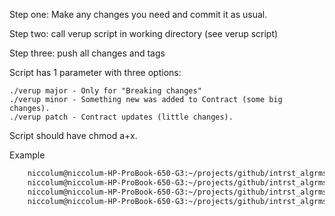 Step one: Make any changes you need and commit it as usual.

Step two: call verup script in working directory (see verup script)

Step three: push all changes and tags

Script has 1 parameter with three options:

    ./verup major - Only for "Breaking changes"
    ./verup minor - Something new was added to Contract (some big changes).
    ./verup patch - Contract updates (little changes).

Script should have chmod a+x.

Example

```bash
    niccolum@niccolum-HP-ProBook-650-G3:~/projects/github/intrst_algrms$ git add .
    niccolum@niccolum-HP-ProBook-650-G3:~/projects/github/intrst_algrms$ git commit -m "add few changes for pypi and version check"
    niccolum@niccolum-HP-ProBook-650-G3:~/projects/github/intrst_algrms$ ./verup patch
    niccolum@niccolum-HP-ProBook-650-G3:~/projects/github/intrst_algrms$ git push && git push --tags
```
